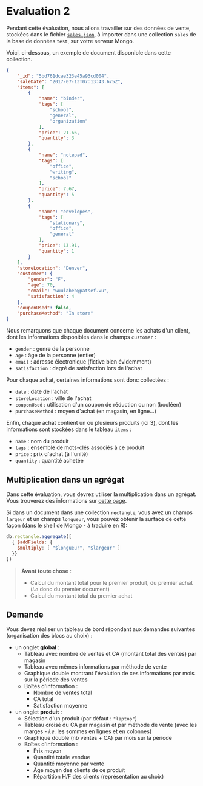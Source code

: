 # Evaluation 2

Pendant cette évaluation, nous allons travailler sur des données de vente, stockées dans le fichier [`sales.json`](sales.json), à importer dans une collection `sales` de la base de données `test`, sur votre serveur Mongo.

Voici, ci-dessous, un exemple de document disponible dans cette collection.

```json
{
    "_id": "5bd761dcae323e45a93cd004",
    "saleDate": "2017-07-13T07:13:43.675Z",
    "items": [
        {
            "name": "binder",
            "tags": [
                "school",
                "general",
                "organization"
            ],
            "price": 21.66,
            "quantity": 3
        },
        {
            "name": "notepad",
            "tags": [
                "office",
                "writing",
                "school"
            ],
            "price": 7.67,
            "quantity": 5
        },
        {
            "name": "envelopes",
            "tags": [
                "stationary",
                "office",
                "general"
            ],
            "price": 13.91,
            "quantity": 1
        }
    ],
    "storeLocation": "Denver",
    "customer": {
        "gender": "F",
        "age": 70,
        "email": "wuulabeb@patsef.vu",
        "satisfaction": 4
    },
    "couponUsed": false,
    "purchaseMethod": "In store"
}
```

Nous remarquons que chaque document concerne les achats d'un client, dont les informations disponibles dans le champs `customer` :

- `gender` : genre de la personne
- `age` : âge de la personne (entier)
- `email` : adresse électronique (fictive bien évidemment)
- `satisfaction` : degré de satisfaction lors de l'achat

Pour chaque achat, certaines informations sont donc collectées :

- `date` : date de l'achat
- `storeLocation` : ville de l'achat
- `couponUsed` : utilisation d'un coupon de réduction ou non (booléen)
- `purchaseMethod` : moyen d'achat (en magasin, en ligne...)

Enfin, chaque achat contient un ou plusieurs produits (ici 3), dont les informations sont stockées dans le tableau `items` :

- `name` : nom du produit
- `tags` : ensemble de mots-clés associés à ce produit
- `price` : prix d'achat (à l'unité)
- `quantity` : quantité achetée

## Multiplication dans un agrégat

Dans cette évaluation, vous devrez utiliser la multiplication dans un agrégat. Vous trouverez des informations sur <a href="https://docs.mongodb.com/manual/reference/operator/aggregation/multiply/" target="_blank">cette page</a>.

Si dans un document dans une collection `rectangle`, vous avez un champs `largeur` et un champs `longueur`, vous pouvez obtenir la surface de cette façon (dans le shell de Mongo - à traduire en R):

```js
db.rectangle.aggregate([
  { $addFields: {
    $multiply: [ "$longueur", "$largeur" ]
  }}
])
```

> **Avant toute chose** : 
> - Calcul du montant total pour le premier produit, du premier achat (*i.e* donc du premier document)
> - Calcul du montant total du premier achat

## Demande

Vous devez réaliser un tableau de bord répondant aux demandes suivantes (organisation des blocs au choix) :

- un onglet **global** :
    - Tableau avec nombre de ventes et CA (montant total des ventes) par magasin
    - Tableau avec mêmes informations par méthode de vente
    - Graphique double montrant l'évolution de ces informations par mois sur la période des ventes
    - Boîtes d'information :
        - Nombre de ventes total
        - CA total
        - Satisfaction moyenne
- un onglet **produit** :
    - Sélection d'un produit (par défaut : `"laptop"`)
    - Tableau croisé du CA par magasin et par méthode de vente (avec les marges - *i.e.* les sommes en lignes et en colonnes)
    - Graphique double (nb ventes + CA) par mois sur la période
    - Boîtes d'information :
        - Prix moyen
        - Quantité totale vendue
        - Quantité moyenne par vente
        - Âge moyen des clients de ce produit
        - Répartition H/F des clients (représentation au choix)



        
